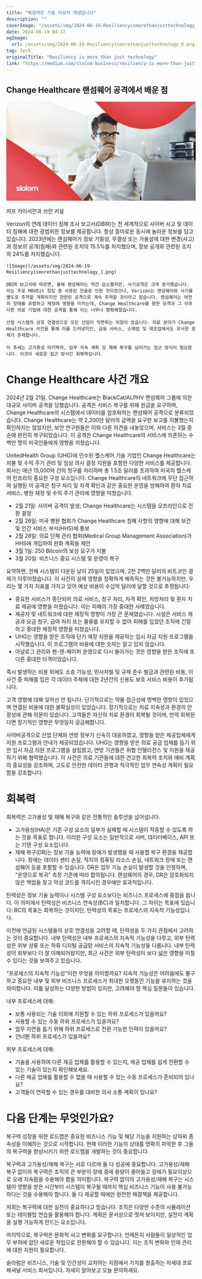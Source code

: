 ```yaml
---
title: "복원력은 기술 이상의 개념입니다"
description: ""
coverImage: "/assets/img/2024-06-19-Resiliencyismorethanjusttechnology_0.png"
date: 2024-06-19 04:17
ogImage: 
  url: /assets/img/2024-06-19-Resiliencyismorethanjusttechnology_0.png
tag: Tech
originalTitle: "Resiliency is more than just technology"
link: "https://medium.com/slalom-business/resiliency-is-more-than-just-technology-2477c3f936ad"
---
```



## Change Healthcare 랜섬웨어 공격에서 배운 점

![이미지](/assets/img/2024-06-19-Resiliencyismorethanjusttechnology_0.png)

저프 카이서먼과 브란 키설

Verizon의 연례 데이터 침해 조사 보고서(DBIR)는 전 세계적으로 사이버 사고 및 데이터 침해에 대한 광범위한 정보를 제공합니다. 항상 흥미로운 동시에 놀라운 정보를 담고 있습니다. 2023년에는 랜섬웨어가 정보 기밀성, 무결성 또는 가용성에 대한 변경(사고)과 정보의 공개(침해)와 관련된 조치의 15.5%를 차지했으며, 정보 공개와 관련된 조치의 24%를 차지했습니다.

<div class="content-ad"></div>

```
![Image](/assets/img/2024-06-19-Resiliencyismorethanjusttechnology_1.png)

DBIR 보고서에 따르면, 올해 랜섬웨어는 약간 감소했지만, 사기공격은 크게 증가했습니다. 이는 주로 MOVEit 침입 중 사용된 전술로 인한 것이었으나, Verizon는 랜섬웨어와 사기를 별도로 추적할 계획이지만 관련된 공격으로 계속 추적할 것이라고 믿습니다. 랜섬웨어는 여전히 장애를 유발하고 재정에 영향을 미치는데, Change Healthcare를 향한 공격과 그 이후 다른 의료 기업에 대한 공격을 통해 이는 너무나 명확해졌습니다.

산업 시스템의 상호 연결성으로 모든 산업이 직면하는 위험이 있습니다. 의료 분야가 Change Healthcare 사건을 통해 이를 드러냈지만, 금융 서비스, 소매업 및 제조업에서도 유사한 문제가 존재합니다.

이 추세는 고가용성 아키텍처, 업무 지속 계획 및 재해 복구를 넘어가는 접근 방식이 필요합니다. 이것이 새로운 접근 방식인 회복력입니다.
```

<div class="content-ad"></div>

# Change Healthcare 사건 개요

2024년 2월 21일, Change Healthcare는 BlackCat/ALPHV 랜섬웨어 그룹에 의한 대규모 사이버 공격을 당했습니다. 공격은 서비스 복구를 위해 원금을 요구하며, Change Healthcare의 시스템에서 데이터를 암호화하는 랜섬웨어 공격으로 분류되었습니다. Change Healthcare는 약 2,200만 달러의 금액을 요구한 보고를 지불했는지 확인하지는 않았지만, 보안 연구원들은 이와 다른 의견을 내놓았으며, 서비스는 3월 중순에 완전히 복구되었습니다. 이 공격은 Change Healthcare의 서비스에 의존하는 수백만 명의 미국인들에게 영향을 끼쳤습니다.

UnitedHealth Group (UHG)에 인수된 헬스케어 기술 기업인 Change Healthcare는 지불 및 수익 주기 관리 및 임상 의사 결정 지원을 포함한 다양한 서비스를 제공합니다. 회사는 매년 15,000억 건의 청구를 처리하며 총 1.5조 달러를 초과하여 미국의 헬스케어 인프라의 중요한 구성 요소입니다. Change Healthcare의 네트워크에 무단 접근하여 실행된 이 공격은 청구 처리 및 자격 확인과 같은 중요한 운영을 방해하여 환자 치료 서비스, 병원 재정 및 수익 주기 관리에 영향을 미쳤습니다.

- 2월 21일: 사이버 공격이 발생; Change Healthcare는 시스템을 오프라인으로 전환 결정
- 2월 26일: 미국 병원 협회가 Change Healthcare 침해 사항의 영향에 대해 보건 및 인간 서비스 부서(HHS)에 통보
- 2월 28일: 의료 단체 관리 협회(Medical Group Management Association)가 HHS에 개입하여 완화 계획을 제안
- 3월 1일: 250 Bitcoin의 보상 요구가 지불
- 3월 20일: 비즈니스 중요 시스템 및 운영이 복구

<div class="content-ad"></div>

요약하면, 전체 시스템이 다운된 날이 25일이 있었으며, 2천 2백만 달러의 비트코인 결제가 이루어졌습니다. 이 사건의 실제 영향을 정확하게 예측하는 것은 불가능하지만, 우리는 몇 가지 지표를 가지고 있어 예상 비용이 수십억 달러에 달할 것으로 추정됩니다:

- 중요한 서비스가 중단되어 의료 서비스, 청구 처리, 자격 확인, 처방처리 및 환자 치료 제공에 영향을 미쳤습니다. 이는 피해의 가장 중대한 사례였습니다.
- 제공자 및 네트워크에 대한 재정적 영향이 가장 큰 문제였습니다. 시설은 서비스 제공과 요금 청구, 급여 처리 또는 물류를 유지할 수 없어 피해를 입었던 조직에 긴절하고 중대한 재정적 영향을 미쳤습니다.
- UHG는 영향을 받은 조직에 단기 재정 지원을 제공하는 임시 자금 지원 프로그램을 시작했습니다. 이 프로그램의 비용에 대한 숫자는 알고 있지 않습니다.
- 아날로그 관리와 펜-앤-페이퍼 운영으로 다시 돌아가는 것은 영향을 받은 조직에 또 다른 중대한 타격이었습니다.

즉시 발생하는 비용 외에도 소송 가능성, 민사처벌 및 규제 준수 벌금과 관련된 비용, 이 사건 중 피해를 입은 각 데이터 주체에 대한 2년간의 신용도 보호 서비스 비용이 추가됩니다.

고객 영향에 대해 잊어선 안 됩니다. 단기적으로는 약물 접근성에 명백한 영향이 있었으며 연결된 비용에 대한 불확실성이 있었습니다. 장기적으로는 치료 지속성과 환경의 안정성에 관해 의문이 있습니다. 고객들은 자신의 치료 환경이 회복될 것이며, 만약 회복된다면 장기적인 영향은 무엇일지 궁금해합니다.

<div class="content-ad"></div>

사이버공격으로 산업 단체와 연방 정부가 신속히 대응하였고, 영향을 받은 제공업체에게 지원 프로그램과 안내가 제공되었습니다. UHG는 영향을 받은 의료 공급 업체를 돕기 위한 임시 자금 지원 프로그램을 설립했고, 연방 기관들은 위협 인텔리전스 및 지원을 제공하기 위해 협력했습니다. 이 사건은 의료 기관들에 대한 견고한 회복력 조치와 예비 계획의 중요성을 강조하며, 고도로 안전한 데이터 관행과 적극적인 업무 연속성 계획이 필요함을 강조합니다.

# 회복력

회복력은 고가용성 및 재해 복구와 같은 전통적인 솔루션을 넘어섭니다.

- 고가용성(HA)은 기존 구성 요소의 일부가 실패할 때 시스템이 작동할 수 있도록 하는 것을 목표로 합니다. 이러한 구성 요소는 일반적으로 서버, 데이터베이스, API 또는 기탠 구성 요소입니다.
- 재해 복구(DR)는 정보 기술 능력에 장애가 발생했을 때 사용할 복구 환경을 제공합니다. 장애는 데이터 센터 손실, 적지의 컴퓨팅 리소스 손실, 네트워크 장애 또는 랜섬웨어 등을 포함할 수 있습니다. DR은 업무 기능 손실이 발생할 것을 인정하며, "운영으로 복귀" 측정 기준에 따라 합의됩니다. 랜섬웨어의 경우, DR은 암호화되지 않은 백업을 찾고 악성 코드를 격리시킨 경우에만 효과적입니다.

<div class="content-ad"></div>

탄력성은 정보 기술 능력이나 시스템 구성 요소보다는 비즈니스 프로세스에 중점을 둡니다. 이 의미에서 탄력성은 비즈니스 연속성(BC)과 일치합니다. 그 차이는 목표에 있습니다: BC의 목표는 회복하는 것이지만, 탄력성의 목표는 프로세스의 지속적 기능성입니다.

이전에 언급된 시스템들의 상호 연결성을 고려할 때, 탄력성을 두 가지 관점에서 고려하는 것이 중요합니다. 내부 탄력성은 내부 프로세스의 지속적 기능성을 다루고, 외부 탄력성은 외부 상류 또는 하류 디지털 공급망 서비스의 지속적 기능성을 다룹니다. 내부 탄력성이 외부보다 더 잘 이해되어왔지만, 최근 사건은 외부 탄력성이 보다 넓은 영향을 미칠 수 있다는 것을 보여주고 있습니다.

"프로세스의 지속적 기능성"이란 무엇을 의미할까요? 지속적 기능성은 어려움에도 불구하고 중요한 내부 및 외부 비즈니스 프로세스가 최대한 오랫동안 기능을 유지하는 것을 의미합니다. 이를 달성하는 다양한 방법이 있지만, 고려해야 할 핵심 질문들이 있습니다.

내부 프로세스에 대해:

<div class="content-ad"></div>

- 보통 사용되는 기술 이외에 지원할 수 있는 하위 프로세스가 있을까요?
- 사용할 수 있는 수동 하위 프로세스가 있을까요?
- 업무 지연을 돕기 위해 하위 프로세스로 전환 가능한 인력이 있을까요?
- 건너뛴 하위 프로세스가 있을까요?

외부 프로세스에 대해:

- 기술을 사용하여 다른 제공 업체를 활용할 수 있는지, 제공 업체를 쉽게 전환할 수 있는 기술이 있는지 확인해보세요.
- 다른 제공 업체를 활용할 수 없을 때 사용할 수 있는 수동 프로세스가 준비되어 있나요?
- 고객들이 연락할 수 있는 경우를 대비한 의사 소통 계획이 있나요?

# 다음 단계는 무엇인가요?

<div class="content-ad"></div>

복구력 성장을 위한 로드맵은 중요한 비즈니스 기능 및 해당 기능을 지원하는 상하위 종속성을 이해하는 것으로 시작합니다. 현재 이러한 기능의 상태를 명확히 파악한 후 그들의 복구력을 향상시키기 위한 로드맵을 개발하는 것이 중요합니다.

복구력과 고가용성/재해 복구는 서로 다르며 둘 다 성공에 중요합니다. 고가용성/재해 복구 없이의 복구력은 조직의 큰 부분이 장애 중에 용량이 줄어들고 장애가 필요이상으로 오래 지속됨을 수용해야 함을 의미합니다. 복구력 없이의 고가용성/재해 복구는 시스템이 영향을 받은 시간부터 시스템이 복구될 때까지 핵심 비즈니스 기능이 사용 불가능하다는 것을 수용해야 합니다. 둘 다 제공할 때에만 완전한 해결책을 제공합니다.

저희는 복구력에 대한 실천이 중요하다고 믿습니다. 조직은 다양한 수준의 시뮬레이션 또는 테이블탑 연습을 활용해야 합니다. 계획은 문서상으로 멋져 보이지만, 실전이 계획을 실행 가능하게 만드는 요소입니다.

마지막으로, 복구력은 문화적 사고 변화를 요구합니다. 언제든지 사람들이 일상적인 업무 부하에 없던 새로운 작업으로 전환해야 할 수 있습니다. 이는 조직 변화와 인재 관리에 대한 지원이 필요합니다.

<div class="content-ad"></div>

슬라럼은 비즈니스, 기술 및 인간성이 교차하는 지점에서 가치를 창출하는 차세대 프로페셔널 서비스 회사입니다. 자세히 알아보고 오늘 문의하세요.